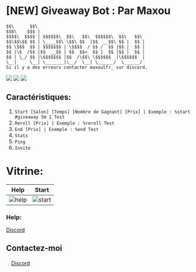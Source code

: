 # [NEW] Giveaway Bot : Par Maxou

    $$\      $$\                                         
    $$$\    $$$ |                                        
    $$$$\  $$$$ | $$$$$$\  $$\   $$\  $$$$$$\  $$\   $$\ 
    $$\$$\$$ $$ | \____$$\ \$$\ $$  |$$  __$$\ $$ |  $$ |
    $$ \$$$  $$ | $$$$$$$ | \$$$$  / $$ /  $$ |$$ |  $$ |
    $$ |\$  /$$ |$$  __$$ | $$  $$<  $$ |  $$ |$$ |  $$ |
    $$ | \_/ $$ |\$$$$$$$ |$$  /\$$\ \$$$$$$  |\$$$$$$  |
    \__|     \__| \_______|\__/  \__| \______/  \______/  
    Si il y a des erreurs contacter maxoulfr_ sur discord.

![](https://img.shields.io/github/watchers/Maxoulfrdev/Giveaway-Bot?style=social) ![](https://img.shields.io/github/stars/Maxoulfrdev/Giveaway-Bot?style=social) ![](https://img.shields.io/github/forks/Maxoulfrdev/Giveaway-Bot?style=social)

## Caractéristiques:
1. `Start [Salon] [Temps] [Nombre de Gagnant] [Prix] | Exemple : %start #giveaway 5m 1 Test`
2. `Reroll [Prix] | Exemple : %reroll Test`
3. `End [Prix] | Exemple : %end Test`
4. `Stats`
5. `Ping`
6. `Invite`

# Vitrine: 

| Help | Start |
| ------------- | ------------- |
| ![help](https://cdn.discordapp.com/attachments/1322239473622323230/1322245407237210243/image.png?ex=67702c7f&is=676edaff&hm=1f8e1ec5e933e7212f6d300d17bec6c8f0adb3c57c9dcefa5a801cf8fa3e193f&) | ![start](https://cdn.discordapp.com/attachments/1322239473622323230/1322245788880863242/image.png?ex=67702cda&is=676edb5a&hm=b95d397a7eec70d073ee4c1b83fb2ff6d74c5580298e39cab80f0dfc03969d2d&) |

### Help:
[Discord](https://discord.gg/qTeUUaBKWe)

## Contactez-moi

﹒[Discord](https://discord.gg/qTeUUaBKWe)
